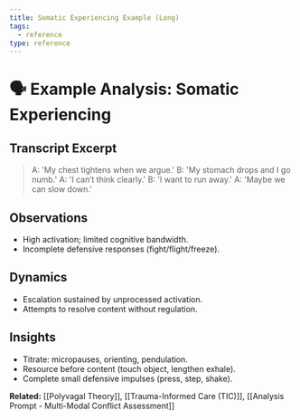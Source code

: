 ```yaml
---
title: Somatic Experiencing Example (Long)
tags:
  - reference
type: reference
---
```


<!-- @format -->

# 🗣 Example Analysis: Somatic Experiencing

## Transcript Excerpt

> A: 'My chest tightens when we argue.'
> B: 'My stomach drops and I go numb.'
> A: 'I can’t think clearly.'
> B: 'I want to run away.'
> A: 'Maybe we can slow down.'

## Observations

- High activation; limited cognitive bandwidth.
- Incomplete defensive responses (fight/flight/freeze).

## Dynamics

- Escalation sustained by unprocessed activation.
- Attempts to resolve content without regulation.

## Insights

- Titrate: micropauses, orienting, pendulation.
- Resource before content (touch object, lengthen exhale).
- Complete small defensive impulses (press, step, shake).

**Related:** [[Polyvagal Theory]], [[Trauma-Informed Care (TIC)]], [[Analysis Prompt - Multi-Modal Conflict Assessment]]
